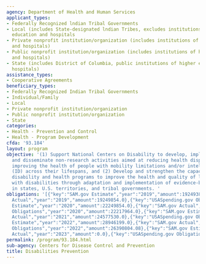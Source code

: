 ```yaml
---
agency: Department of Health and Human Services
applicant_types:
- Federally Recognized lndian Tribal Governments
- Local (includes State-designated lndian Tribes, excludes institutions of higher
  education and hospitals
- Private nonprofit institution/organization (includes institutions of higher education
  and hospitals)
- Public nonprofit institution/organization (includes institutions of higher education
  and hospitals)
- State (includes District of Columbia, public institutions of higher education and
  hospitals)
assistance_types:
- Cooperative Agreements
beneficiary_types:
- Federally Recognized Indian Tribal Governments
- Individual/Family
- Local
- Private nonprofit institution/organization
- Public nonprofit institution/organization
- State
categories:
- Health - Prevention and Control
- Health - Program Development
cfda: '93.184'
layout: program
objective: '(1) Support National Centers on Disability to develop, implement, evaluate,
  and disseminate non-research activities aimed at reducing health disparities and
  improving the health of people with mobility limitations and/or intellectual disabilities
  (ID) across their lifespans, and (2) Develop and strengthen the capacity of state-based
  disability and health programs to improve the health and quality of life among people
  with disabilities through adaptation and implementation of evidence-based strategies
  in states, U.S. territories, and tribal governments. '
obligations: '[{"key":"SAM.gov Estimate","year":"2019","amount":19249380.0},{"key":"SAM.gov
  Actual","year":"2019","amount":19249854.0},{"key":"USASpending.gov Obligations","year":"2019","amount":19179813.0},{"key":"SAM.gov
  Estimate","year":"2020","amount":22249854.0},{"key":"SAM.gov Actual","year":"2020","amount":22249854.0},{"key":"USASpending.gov
  Obligations","year":"2020","amount":22217964.0},{"key":"SAM.gov Estimate","year":"2021","amount":24677530.0},{"key":"SAM.gov
  Actual","year":"2021","amount":24577530.0},{"key":"USASpending.gov Obligations","year":"2021","amount":24326294.49},{"key":"SAM.gov
  Estimate","year":"2022","amount":28946199.0},{"key":"SAM.gov Actual","year":"2022","amount":30860801.0},{"key":"USASpending.gov
  Obligations","year":"2022","amount":26390804.08},{"key":"SAM.gov Estimate","year":"2023","amount":28946199.0},{"key":"SAM.gov
  Actual","year":"2023","amount":0.0},{"key":"USASpending.gov Obligations","year":"2023","amount":30697819.91}]'
permalink: /program/93.184.html
sub-agency: Centers for Disease Control and Prevention
title: Disabilities Prevention
---
```

